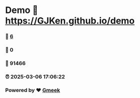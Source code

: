 # Demo :link: https://GJKen.github.io/demo 
### :page_facing_up: [6](https://GJKen.github.io/demo/tag.html) 
### :speech_balloon: 0 
### :hibiscus: 91466 
### :alarm_clock: 2025-03-06 17:06:22 
### Powered by :heart: [Gmeek](https://github.com/Meekdai/Gmeek)
